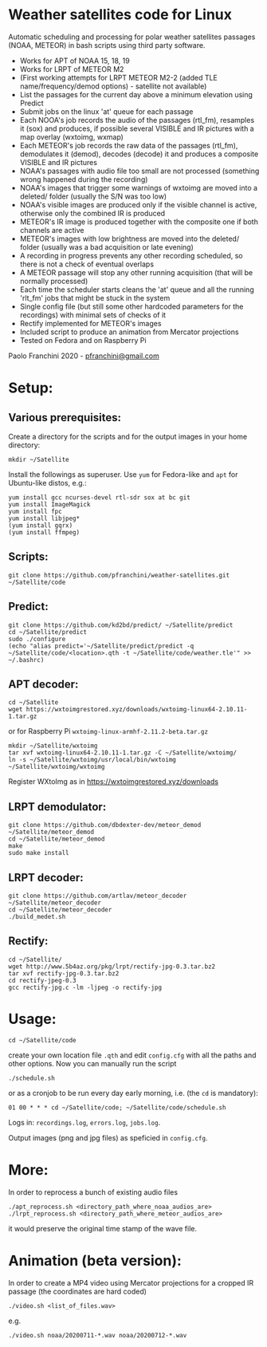 # Weather satellites code for Linux

Automatic scheduling and processing for polar weather satellites passages (NOAA, METEOR) in bash scripts using third party software.

- Works for APT of NOAA 15, 18, 19
- Works for LRPT of METEOR M2
- (First working attempts for LRPT METEOR M2-2 (added TLE name/frequency/demod options) - satellite not available)
- List the passages for the current day above a minimum elevation using Predict
- Submit jobs on the linux 'at' queue for each passage
- Each NOOA's job records the audio of the passages (rtl_fm), resamples it (sox) and produces, if possible several VISIBLE and IR pictures with a map overlay (wxtoimg, wxmap)
- Each METEOR's job records the raw data of the passages (rtl_fm), demodulates it (demod), decodes (decode) it and produces a composite VISIBLE and IR pictures
- NOAA's passages with audio file too small are not processed (something wrong happened during the recording)
- NOAA's images that trigger some warnings of wxtoimg are moved into a deleted/ folder (usually the S/N was too low)
- NOAA's visible images are produced only if the visible channel is active, otherwise only the combined IR is produced
- METEOR's IR image is produced together with the composite one if both channels are active
- METEOR's images with low brightness are moved into the deleted/ folder (usually was a bad acquisition or late evening)
- A recording in progress prevents any other recording scheduled, so there is not a check of eventual overlaps
- A METEOR passage will stop any other running acquisition (that will be normally processed)
- Each time the scheduler starts cleans the 'at' queue and all the running 'rlt_fm' jobs that might be stuck in the system
- Single config file (but still some other hardcoded parameters for the recordings) with minimal sets of checks of it
- Rectify implemented for METEOR's images
- Included script to produce an animation from Mercator projections
- Tested on Fedora and on Raspberry Pi

Paolo Franchini 2020 - pfranchini@gmail.com

Setup:
=====

Various prerequisites:
---------------------
Create a directory for the scripts and for the output images in your home directory:
```
mkdir ~/Satellite
```
Install the followings as superuser. Use `yum` for Fedora-like and `apt` for Ubuntu-like distos, e.g.:
```
yum install gcc ncurses-devel rtl-sdr sox at bc git
yum install ImageMagick
yum install fpc
yum install libjpeg*
(yum install gqrx)
(yum install ffmpeg)
```

Scripts:
-------
```
git clone https://github.com/pfranchini/weather-satellites.git ~/Satellite/code
```

Predict:
-------
```
git clone https://github.com/kd2bd/predict/ ~/Satellite/predict
cd ~/Satellite/predict
sudo ./configure
(echo "alias predict='~/Satellite/predict/predict -q ~/Satellite/code/<location>.qth -t ~/Satellite/code/weather.tle'" >> ~/.bashrc)
```

APT decoder:
-----------
```
cd ~/Satellite
wget https://wxtoimgrestored.xyz/downloads/wxtoimg-linux64-2.10.11-1.tar.gz
```
or for Raspberry Pi `wxtoimg-linux-armhf-2.11.2-beta.tar.gz`
```
mkdir ~/Satellite/wxtoimg
tar xvf wxtoimg-linux64-2.10.11-1.tar.gz -C ~/Satellite/wxtoimg/
ln -s ~/Satellite/wxtoimg/usr/local/bin/wxtoimg ~/Satellite/wxtoimg/wxtoimg
```
Register WXtoImg as in https://wxtoimgrestored.xyz/downloads

LRPT demodulator:
----------------
```
git clone https://github.com/dbdexter-dev/meteor_demod ~/Satellite/meteor_demod
cd ~/Satellite/meteor_demod
make
sudo make install
```

LRPT decoder:
------------
```
git clone https://github.com/artlav/meteor_decoder ~/Satellite/meteor_decoder
cd ~/Satellite/meteor_decoder
./build_medet.sh
```

Rectify:
-------
```
cd ~/Satellite/
wget http://www.5b4az.org/pkg/lrpt/rectify-jpg-0.3.tar.bz2
tar xvf rectify-jpg-0.3.tar.bz2
cd rectify-jpeg-0.3
gcc rectify-jpg.c -lm -ljpeg -o rectify-jpg
```


Usage:
=====
```
cd ~/Satellite/code
```
create your own location file `.qth` and edit `config.cfg` with all the paths and other options.
Now you can manually run the script
```
./schedule.sh
```
or as a cronjob to be run every day early morning, i.e. (the `cd` is mandatory):
```
01 00 * * * cd ~/Satellite/code; ~/Satellite/code/schedule.sh
```

Logs in: `recordings.log`, `errors.log`, `jobs.log`.

Output images (png and jpg files) as speficied in `config.cfg`.

More:
====
In order to reprocess a bunch of existing audio files
```
./apt_reprocess.sh <directory_path_where_noaa_audios_are>  
./lrpt_reprocess.sh <directory_path_where_meteor_audios_are>  
```
it would preserve the original time stamp of the wave file.

Animation (beta version):
========================
In order to create a MP4 video using Mercator projections for a cropped IR passage (the coordinates are hard coded)
```
./video.sh <list_of_files.wav>
```
e.g.
```
./video.sh noaa/20200711-*.wav noaa/20200712-*.wav
```
